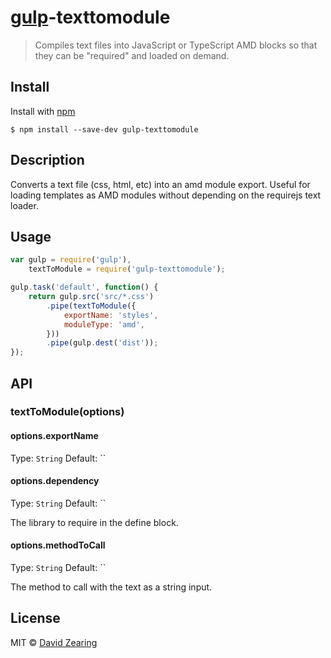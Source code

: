 # [gulp](https://github.com/gulpjs/gulp)-texttomodule
> Compiles text files into JavaScript or TypeScript AMD blocks so that they can be "required" and loaded on demand.

## Install

Install with [npm](https://npmjs.org/package/gulp-texttomodule)

```
$ npm install --save-dev gulp-texttomodule
```

## Description

Converts a text file (css, html, etc) into an amd module export. Useful for loading templates as AMD modules without depending on the requirejs text loader.

## Usage

```js
var gulp = require('gulp'),
    textToModule = require('gulp-texttomodule');

gulp.task('default', function() {
    return gulp.src('src/*.css')
        .pipe(textToModule({
            exportName: 'styles',
            moduleType: 'amd',
        }))
        .pipe(gulp.dest('dist'));
});
```

## API

### textToModule(options)

#### options.exportName
Type: `String`
Default: ``

#### options.dependency
Type: `String`
Default: ``

The library to require in the define block.

#### options.methodToCall
Type: `String`
Default: ``

The method to call with the text as a string input.

## License

MIT © [David Zearing](http://github.com/dzearing)

